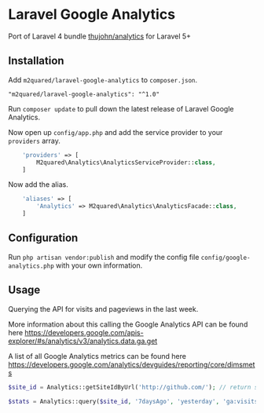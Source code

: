 # Laravel Google Analytics

Port of Laravel 4 bundle [thujohn/analytics](https://github.com/thujohn/analytics-l4) for Laravel 5+

## Installation

Add `m2quared/laravel-google-analytics` to `composer.json`.

    "m2quared/laravel-google-analytics": "^1.0"
    
Run `composer update` to pull down the latest release of Laravel Google Analytics.

Now open up `config/app.php` and add the service provider to your `providers` array.

```php
    'providers' => [
        M2quared\Analytics\AnalyticsServiceProvider::class,
    ]
```

Now add the alias.

```php
    'aliases' => [
        'Analytics' => M2quared\Analytics\AnalyticsFacade::class,
    ]
```


## Configuration

Run `php artisan vendor:publish` and modify the config file `config/google-analytics.php` with your own information.

## Usage
Querying the API for visits and pageviews in the last week.

More information about this calling the Google Analytics API can be found here https://developers.google.com/apis-explorer/#s/analytics/v3/analytics.data.ga.get

A list of all Google Analytics metrics can be found here https://developers.google.com/analytics/devguides/reporting/core/dimsmets

```php
$site_id = Analytics::getSiteIdByUrl('http://github.com/'); // return something like 'ga:11111111'

$stats = Analytics::query($site_id, '7daysAgo', 'yesterday', 'ga:visits,ga:pageviews');
```
